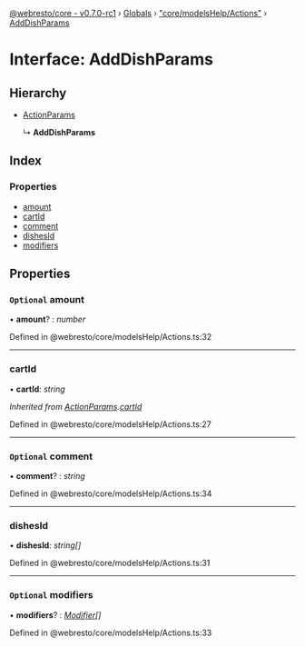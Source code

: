 [@webresto/core - v0.7.0-rc1](../README.md) › [Globals](../globals.md) › ["core/modelsHelp/Actions"](../modules/_core_modelshelp_actions_.md) › [AddDishParams](_core_modelshelp_actions_.adddishparams.md)

# Interface: AddDishParams

## Hierarchy

* [ActionParams](_core_modelshelp_actions_.actionparams.md)

  ↳ **AddDishParams**

## Index

### Properties

* [amount](_core_modelshelp_actions_.adddishparams.md#optional-amount)
* [cartId](_core_modelshelp_actions_.adddishparams.md#cartid)
* [comment](_core_modelshelp_actions_.adddishparams.md#optional-comment)
* [dishesId](_core_modelshelp_actions_.adddishparams.md#dishesid)
* [modifiers](_core_modelshelp_actions_.adddishparams.md#optional-modifiers)

## Properties

### `Optional` amount

• **amount**? : *number*

Defined in @webresto/core/modelsHelp/Actions.ts:32

___

###  cartId

• **cartId**: *string*

*Inherited from [ActionParams](_core_modelshelp_actions_.actionparams.md).[cartId](_core_modelshelp_actions_.actionparams.md#cartid)*

Defined in @webresto/core/modelsHelp/Actions.ts:27

___

### `Optional` comment

• **comment**? : *string*

Defined in @webresto/core/modelsHelp/Actions.ts:34

___

###  dishesId

• **dishesId**: *string[]*

Defined in @webresto/core/modelsHelp/Actions.ts:31

___

### `Optional` modifiers

• **modifiers**? : *[Modifier](_core_modelshelp_modifier_.modifier.md)[]*

Defined in @webresto/core/modelsHelp/Actions.ts:33
